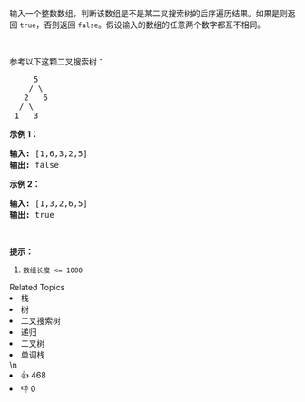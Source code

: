 <p>输入一个整数数组，判断该数组是不是某二叉搜索树的后序遍历结果。如果是则返回&nbsp;<code>true</code>，否则返回&nbsp;<code>false</code>。假设输入的数组的任意两个数字都互不相同。</p>

<p>&nbsp;</p>

<p>参考以下这颗二叉搜索树：</p>

<pre>     5
    / \
   2   6
  / \
 1   3</pre>

<p><strong>示例 1：</strong></p>

<pre><strong>输入: </strong>[1,6,3,2,5]
<strong>输出: </strong>false</pre>

<p><strong>示例 2：</strong></p>

<pre><strong>输入: </strong>[1,3,2,6,5]
<strong>输出: </strong>true</pre>

<p>&nbsp;</p>

<p><strong>提示：</strong></p>

<ol>
	<li><code>数组长度 &lt;= 1000</code></li>
</ol>
<div><div>Related Topics</div><div><li>栈</li><li>树</li><li>二叉搜索树</li><li>递归</li><li>二叉树</li><li>单调栈</li></div></div>\n<div><li>👍 468</li><li>👎 0</li></div>